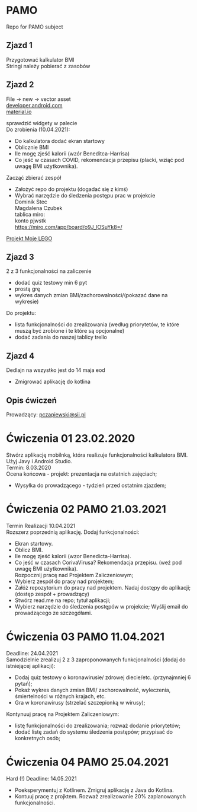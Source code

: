 # PAMO
Repo for PAMO subject

## Zjazd 1
Przygotować kalkulator BMI  
Stringi należy pobierać z zasobów  

## Zjazd 2
File -> new -> vector asset  
[developer.android.com](https://developer.android.com/)  
[material.io](https://material.io/)  

sprawdzić widgety w palecie  
Do zrobienia (10.04.2021):
- Do kalkulatora dodać ekran startowy
- Oblicznie BMI
- Ile mogę zjeść kalorii (wzór Beneditca-Harrisa)
- Co jeść w czasach COVID, rekomendacja przepisu (placki, wziąć pod uwagę BMI użytkownika).

Zacząć zbierać zespół
- Założyć repo do projektu (dogadać się z kimś)
- Wybrać narzędzie do śledzenia postępu prac w projekcie  
Dominik Stec  
Magdalena Czubek  
tablica miro:  
konto pjwstk  
https://miro.com/app/board/o9J_lOSuYk8=/  

[Projekt Moje LEGO](https://github.com/giedrys-michal/PAMO-LEGO)  

## Zjazd 3
2 z 3 funkcjonalności na zaliczenie
- dodać quiz testowy min 6 pyt
- prostą grę
- wykres danych zmian BMI/zachorowalności/(pokazać dane na wykresie)

Do projektu:
- lista funkcjonalności do zrealizowania (według priorytetów, te które muszą być zrobione i te które są opcjonalne)
- dodać zadania do naszej tablicy trello

## Zjazd 4
Dedlajn na wszystko jest do 14 maja eod
- Zmigrować aplikację do kotlina  

## Opis ćwiczeń
Prowadzący: pczapiewski@sii.pl

# Ćwiczenia 01  23.02.2020
Stwórz aplikację mobilnką, która realizuje funkcjonalności kalkulatora BMI. Użyj Javy i Android Studio.  
Termin: 8.03.2020  
Ocena końcowa - projekt: prezentacja na ostatnich zajęciach;  
- Wysyłka do prowadzącego - tydzień przed ostatnim zjazdem;  

# Ćwiczenia 02 PAMO 21.03.2021
Termin Realizacji 10.04.2021  
Rozszerz poprzednią aplikację. Dodaj funkcjonalności:
- Ekran startowy.
- Oblicz BMI.
- Ile mogę zjeść kalorii (wzor Benedicta-Harrisa).
- Co jeść w czasach CorivaVirusa? Rekomendacja przepisu.
(weź pod uwagę BMI użytkownika).  
Rozpocznij pracę nad Projektem Zaliczeniowym;  
- Wybierz zespół do pracy nad projektem;
- Załóż repozytorium do pracy nad projektem. Nadaj dostępy do aplikacji;
(dostęp zespół + prowadzący)
- Stwórz read.me na repo; tytuł aplikacji;
- Wybierz narzędzie do śledzenia postępów w projekcie;
Wyślij email do prowadzącego ze szczegółami.  

# Ćwiczenia 03 PAMO 11.04.2021
Deadline: 24.04.2021  
Samodzielnie zrealizuj 2 z 3 zaproponowanych funkcjonalności (dodaj do istniejącej aplikacji):
- Dodaj quiz testowy o koronawirusie/ zdrowej diecie/etc. (przynajmniej 6 pytań);
- Pokaż wykres danych zmian BMI/ zachorowalność, wyleczenia, śmiertelności w różnych krajach, etc.
- Gra w koronawirusy (strzelać szczepionką w wirusy);

Kontynuuj pracę na Projektem Zaliczeniowym:
- listę funkcjonalności do zrealizowania; rozważ dodanie priorytetów;
- dodać listę zadań do systemu śledzenia postępów; przypisać do konkretnych osób;

# Ćwiczenia 04 PAMO 25.04.2021
Hard (!) Deadline: 14.05.2021  

- Poeksperymentuj z Kotlinem. Zmigruj aplikację z Java do Kotlina.
- Kontuuj pracę z projktem. Rozważ zrealizowanie 20% zaplanowanych funkcjonalności.
